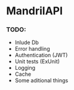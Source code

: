 # MandrilAPI

### TODO: 
- Inlude Db
- Error handling
- Authentication (JWT)
- Unit tests (ExUnit)
- Logging
- Cache
- Some aditional things